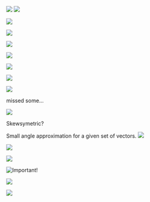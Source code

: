 ![](!imgdir/screenshot_iSmyChAPYjb0iTSX.png)
![](!imgdir/screenshot_pUG18JV5N1mcudPQ.png)

<!-- We should observe ... due to gravity, -->
![](!imgdir/screenshot_RxHQLefnxc3fwlNj.png)

<!-- Gravity is the ... called plumb-bob -->
![](!imgdir/screenshot_2ZiaumOltcUD8U4x.png)

<!-- Z^E ... -->
![](!imgdir/screenshot_WCRzMZN5q0TEhl95.png)

![](!imgdir/screenshot_JYFR7b60kvCY9OC6.png)

![](!imgdir/screenshot_S0zegGaN2hf5IgSV.png)

![](!imgdir/screenshot_Fe2jUplvynJcSms9.png)

![](!imgdir/screenshot_7zLw2epwS5tv2YeR.png)

missed some...

![](!imgdir/screenshot_0QeH3goHjZg167WE.png)

Skewsymetric?

Small angle approximation for a given set of vectors.
![](!imgdir/screenshot_KLlS2ruueT2OxhRl.png)

![](!imgdir/screenshot_PvkHcKRbDtP1Kmx4.png)

![](!imgdir/screenshot_FRA3uoLB2Jkie1UN.png)

![Important!](!imgdir/screenshot_8dQhcsJApdEcYu1f.png)

![](!imgdir/screenshot_3sEbbxREIyDyW6zO.png)

![](!imgdir/screenshot_PaEO1ZuwjVLIIT4R.png)

